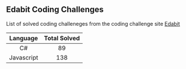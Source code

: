 ## Edabit Coding Challenges

List of solved coding challeneges from the coding challenge site [Edabit](https://edabit.com/)

|  Language  | Total Solved |
| :--------: | :----------: |
|     C#     |      89      |
| Javascript |     138      |

